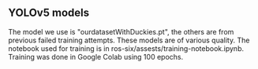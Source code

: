 ## YOLOv5 models
The model we use is "ourdatasetWithDuckies.pt", the others are from previous failed training attempts. These models are of various quality.
The notebook used for training is in ros-six/assests/training-notebook.ipynb. Training was done in Google Colab using 100 epochs.
